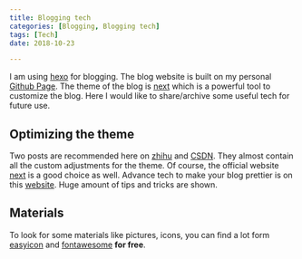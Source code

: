 ```yaml
---
title: Blogging tech
categories: [Blogging, Blogging tech]
tags: [Tech]
date: 2018-10-23

---
```


I am using [hexo](https://hexo.io/zh-cn/index.html) for blogging. The blog website is built on my personal [Github Page](https://xl0418.github.io/). The theme of the blog is [next](https://theme-next.iissnan.com/) which is a powerful tool to customize the blog. Here I would like to share/archive some useful tech for future use. 

<!--more-->

## Optimizing the theme
Two posts are recommended here on [zhihu](https://zhuanlan.zhihu.com/p/30836436) and [CSDN](https://blog.csdn.net/qq_33699981/article/details/72716951). They almost contain all the custom adjustments for the theme. Of course, the official website [next](https://theme-next.iissnan.com/) is a good choice as well. 
Advance tech to make your blog prettier is on this [website](https://reuixiy.github.io/technology/computer/computer-aided-art/2017/06/09/hexo-next-optimization.html). Huge amount of tips and tricks are shown. 

## Materials
To look for some materials like pictures, icons, you can find a lot form [easyicon](https://www.easyicon.net/) and [fontawesome](https://fontawesome.com/) **for free**.